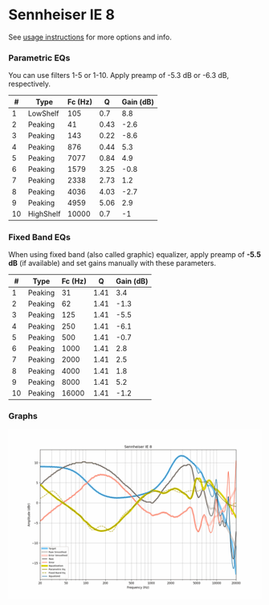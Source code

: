 # Sennheiser IE 8
See [usage instructions](https://github.com/jaakkopasanen/AutoEq#usage) for more options and info.

### Parametric EQs
You can use filters 1-5 or 1-10. Apply preamp of -5.3 dB or -6.3 dB, respectively.

|   # | Type      |   Fc (Hz) |    Q |   Gain (dB) |
|-----|-----------|-----------|------|-------------|
|   1 | LowShelf  |       105 | 0.7  |         8.8 |
|   2 | Peaking   |        41 | 0.43 |        -2.6 |
|   3 | Peaking   |       143 | 0.22 |        -8.6 |
|   4 | Peaking   |       876 | 0.44 |         5.3 |
|   5 | Peaking   |      7077 | 0.84 |         4.9 |
|   6 | Peaking   |      1579 | 3.25 |        -0.8 |
|   7 | Peaking   |      2338 | 2.73 |         1.2 |
|   8 | Peaking   |      4036 | 4.03 |        -2.7 |
|   9 | Peaking   |      4959 | 5.06 |         2.9 |
|  10 | HighShelf |     10000 | 0.7  |        -1   |

### Fixed Band EQs
When using fixed band (also called graphic) equalizer, apply preamp of **-5.5 dB** (if available) and set gains manually with these parameters.

|   # | Type    |   Fc (Hz) |    Q |   Gain (dB) |
|-----|---------|-----------|------|-------------|
|   1 | Peaking |        31 | 1.41 |         3.4 |
|   2 | Peaking |        62 | 1.41 |        -1.3 |
|   3 | Peaking |       125 | 1.41 |        -5.5 |
|   4 | Peaking |       250 | 1.41 |        -6.1 |
|   5 | Peaking |       500 | 1.41 |        -0.7 |
|   6 | Peaking |      1000 | 1.41 |         2.8 |
|   7 | Peaking |      2000 | 1.41 |         2.5 |
|   8 | Peaking |      4000 | 1.41 |         1.8 |
|   9 | Peaking |      8000 | 1.41 |         5.2 |
|  10 | Peaking |     16000 | 1.41 |        -1.2 |

### Graphs
![](./Sennheiser%20IE%208.png)
